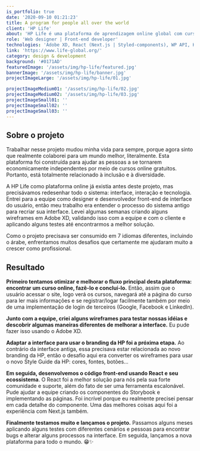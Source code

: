 ```yaml
---
is_portfolio: true
date: '2020-09-10 01:21:23'
title: A program for people all over the world
client: 'HP Life'
about: 'HP Life é uma plataforma de aprendizagem online global com cursos focados em negócios em 7 idiomas diferentes, de uso gratuito para todos, em qualquer lugar.'
role: 'Web designer | Front-end developer'
technologies: 'Adobe XD, React (Next.js | Styled-components), WP API, HTML, CSS e muito JS'
link: 'https://www.life-global.org/'
category: design & development
background: '#0171AD'
featuredImage: '/assets/img/hp-life/featured.jpg'
bannerImage: '/assets/img/hp-life/banner.jpg'
projectImageLarge: '/assets/img/hp-life/01.jpg'

projectImageMedium01: '/assets/img/hp-life/02.jpg'
projectImageMedium02: '/assets/img/hp-life/03.jpg'
projectImageSmall01: ''
projectImageSmall02: ''
projectImageSmall03: ''
---
```


## Sobre o projeto

Trabalhar nesse projeto mudou minha vida para sempre, porque agora sinto que realmente colaborei para um mundo melhor, literalmente. Esta plataforma foi construída para ajudar as pessoas a se tornarem economicamente independentes por meio de cursos online gratuitos. Portanto, está totalmente relacionado à inclusão e à diversidade.

A HP Life como plataforma online já existia antes deste projeto, mas precisávamos redesenhar todo o sistema: interface, interação e tecnologia. Entrei para a equipe como designer e desenvolvedor front-end de interface do usuário, então meu trabalho era entender o processo do sistema antigo para recriar sua interface. Levei algumas semanas criando alguns wireframes em Adobe XD, validando isso com a equipe e com o cliente e aplicando alguns testes até encontrarmos a melhor solução.

Como o projeto precisava ser consumido em 7 idiomas diferentes, incluindo o árabe, enfrentamos muitos desafios que certamente me ajudaram muito a crescer como profissional.

## Resultado

**Primeiro tentamos otimizar e melhorar o fluxo principal desta plataforma: encontrar um curso online, fazê-lo e concluí-lo.** Então, assim que o usuário acessar o site, logo verá os cursos, navegará até a página do curso para ler mais informações e se registrar/logar facilmente também por meio de uma implementação de login de terceiros (Google, Facebook e LinkedIn).

**Junto com a equipe, criei alguns wireframes para testar nossas idéias e descobrir algumas maneiras diferentes de melhorar a interface.** Eu pude fazer isso usando o Adobe XD.

**Adaptar a interface para usar o branding da HP foi a próxima etapa.** Ao contrário da interface antiga, essa precisava estar relacionada ao novo branding da HP, então o desafio aqui era converter os wireframes para usar o novo Style Guide da HP: cores, fontes, botões...

**Em seguida, desenvolvemos o código front-end usando React e seu ecossistema**. O React foi a melhor solução para nós pela sua forte comunidade e suporte, além do fato de ser uma ferramenta escalonável. Pude ajudar a equipe criando os componentes do Storybook e implementando as páginas. Foi incrível porque eu realmente precisei pensar em cada detalhe do componente. Uma das melhores coisas aqui foi a experiência com Next.js também.

**Finalmente testamos muito e lançamos o projeto.** Passamos alguns meses aplicando alguns testes com diferentes cenários e pessoas para encontrar bugs e alterar alguns processos na interface. Em seguida, lançamos a nova plataforma para todo o mundo. 😁✨
